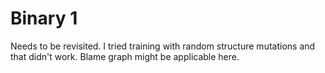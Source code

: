 # Binary 1

Needs to be revisited. I tried training with random structure mutations and that didn't work.
Blame graph might be applicable here.